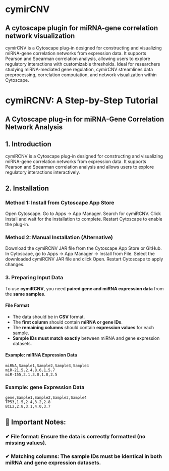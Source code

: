 # cymirCNV
## A cytoscape plugin for miRNA-gene correlation network visualization

cymirCNV is a Cytoscape plug-in designed for constructing and visualizing miRNA-gene correlation networks from expression data. It supports Pearson and Spearman correlation analysis, allowing users to explore regulatory interactions with customizable thresholds. Ideal for researchers studying miRNA-mediated gene regulation, cymirCNV streamlines data preprocessing, correlation computation, and network visualization within Cytoscape.

# cymiRCNV: A Step-by-Step Tutorial
## A Cytoscape plug-in for miRNA-Gene Correlation Network Analysis

## 1. Introduction
cymiRCNV is a Cytoscape plug-in designed for constructing and visualizing miRNA-gene correlation networks from expression data. It supports Pearson and Spearman correlation analysis and allows users to explore regulatory interactions interactively.

## 2. Installation
### Method 1: Install from Cytoscape App Store
Open Cytoscape.
Go to Apps → App Manager.
Search for cymiRCNV.
Click Install and wait for the installation to complete.
Restart Cytoscape to enable the plug-in.
### Method 2: Manual Installation (Alternative)
Download the cymiRCNV JAR file from the Cytoscape App Store or GitHub.
In Cytoscape, go to Apps → App Manager → Install from File.
Select the downloaded cymiRCNV JAR file and click Open.
Restart Cytoscape to apply changes.

### 3. Preparing Input Data  

To use **cymiRCNV**, you need **paired gene and miRNA expression data** from the **same samples**.  

#### File Format  
- The data should be in **CSV** format.  
- The **first column** should contain **miRNA or gene IDs**.  
- The **remaining columns** should contain **expression values** for each sample.  
- **Sample IDs must match exactly** between miRNA and gene expression datasets.  

#### Example: miRNA Expression Data  

```csv
miRNA,Sample1,Sample2,Sample3,Sample4
miR-21,5.2,4.8,6.1,5.7
miR-155,2.1,3.0,1.8,2.5
```
### Example: gene Expression Data
```csv
gene,Sample1,Sample2,Sample3,Sample4
TP53,1.5,2.4,3.2,2.8
BCL2,2.8,3.1,4.0,3.7
```

## 🚨 Important Notes:
### ✔ File format: Ensure the data is correctly formatted (no missing values).
### ✔ Matching columns: The sample IDs must be identical in both miRNA and gene expression datasets.
